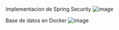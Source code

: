 Implementacion de Spring Security
![image](https://github.com/WilliamRCR/FinalPrograIII/assets/68190983/97abc75b-7b3e-499d-94a3-546f871e17c7)


Base de datos en Docker
![image](https://github.com/WilliamRCR/FinalPrograIII/assets/68190983/ecb93c87-9b56-49c9-a5cc-260f47d5ca7a)
